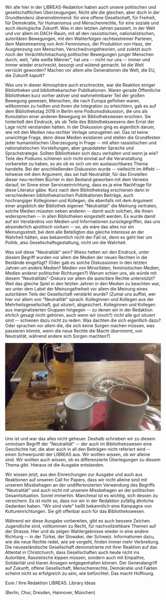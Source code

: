 Wir alle hier in der LIBREAS-Redaktion haben auch unsere politischen und
gesellschaftlichen Überzeugungen. Nicht alle die gleichen, aber doch in
der Grundtendenz übereinstimmend: für eine offene Gesellschaft, für
Freiheit, für Demokratie, für Humanismus und Menschenrechte, für eine
soziale und auch ökologische Zukunft. Was in den letzten Jahren
passiert, in der Welt und vor allem im DACH-Raum, mit all den
rassistischen, nationalistischen, autoritären Bewegungen, mit den
Wahlerfolgen rechtsextremer Parteien, dem Mainstreaming von
Anti-Feminismus, der Produktion von Hass, der Ausgrenzung von Menschen,
Verschwörungstheorien, und zuletzt auch noch der Verächtlichmachung
politischer Bewegungen junger Menschen durch, well, "alte weiße Männer",
hat uns -- nicht nur uns -- immer und immer wieder erschreckt, besorgt
und wütend gemacht. Ist die Welt verrückt geworden? Machen vor allem
alte Generationen die Welt, die EU, die Zukunft kaputt?

Was uns in dieser Atmosphäre auch erschreckte, war die Reaktion einiger
Bibliotheken und bibliothekarischer Publikationen. Waren gerade
Öffentliche Bibliotheken kurz vorher aktiver und wahrnehmbarer Teil der
großen Bewegung gewesen, Menschen, die nach Europa geflohen waren,
willkommen zu heißen und ihnen die Integration zu erleichtern, gab es
auf dem Bibliothekstag 2018 in Berlin eine Podiumsdiskussion, die uns
als Kumulation einer anderen Bewegung im Bibliothekswesen erschien. Sie
hinterließ den Eindruck, als ob Teile des Bibliothekswesens den Ernst
der Lage nicht verstanden hätten. In der Diskussion ging es eigentlich
darum, wie mit den Medien neu-rechter Verlage umzugehen sei. Das ist
keine unwichtige Frage, denn diese Medien existieren und stellen die
Grundfesten jeder humanistischen Überzeugung in Frage -- mit alten
rassistischen und nationalistischen Vorstellungen, aber geupdateter
Sprache und Sprachstrategie. Sollten Bibliotheken sich dazu verhalten
und wenn ja wie? Teile des Podiums schienen sich nicht einmal auf die
Veranstaltung vorbereitet zu haben, so als ob es sich um ein
austauschbares Thema handelte. Bei der anschließenden Diskussion wurde
-- vielleicht im Affekt -- teilweise mit dem Argument, das sei halt
Neutralität, für das Einstellen dieser neu-rechten Bücher in den Bestand
geworben mit dem Verweis darauf, im Sinne einer Serviceeinrichtung, dass
es ja eine Nachfrage für diese Literatur gäbe. Kurz nach dem
Bibliothekstag erschienen dann in verschiedenen bibliothekarischen
Publikationen Beiträge, auch hochrangiger Kolleginnen und Kollegen, die
ebenfalls mit dem Argument einer angeblich der Bibliothek eigenen
"Neutralität" die Meinung vertraten, solche Medien müssten neben anderen
-- damit auch solchen, die ihnen widersprechen -- in allen Bibliotheken
eingestellt werden. Es wurde damit auf ein Verständnis von Medien und
Informationen zurückgegriffen, das uns absonderlich apolitisch vorkam --
so, als wäre das alles nur ein Meinungsstreit, bei dem alle Beteiligten
das gleiche Interesse an der Wahrheit hätten, was bekanntlich nicht der
Fall ist, denn es geht hier um Politik, also Gesellschaftsgestaltung,
nicht um die Wahrheit.

Was soll diese "Neutralität" sein? Wieso hatten wir den Eindruck, unter
diesem Begriff wurden vor allem die Medien der neuen Rechten in die
Bestände eingefügt? (Oder gab es solche Diskussionen in den letzten
Jahren um andere Medien? Medien von Minoritäten, feministischen Medien,
Medien anderer politischer Richtungen?) Warum schien uns, als würde mit
diesem "Neutralitäts"-Diskurs vor allem die autoritäre Rechte
unterstützt? Weil das gleiche Spiel in den letzten Jahren in den Medien
zu beachten war, wo unter dem Label der Meinungsfreiheit vor allem die
Meinung eines autoritären Teils der Gesellschaft verstärkt wurde? (Zumal
uns auffiel, wer hier vor allem von "Neutralität" sprach: Kolleginnen
und Kollegen aus der Mehrheitsgesellschaft, gut situiert, abgesichert.
Kolleginnen und Kollegen aus marginalisierten Gruppen hingegen -- zu
denen wir in der Redaktion ehrlich gesagt nicht gehören, auch wenn wir
(noch?) nicht alle gut situiert sind -- schienen dazu nicht zu reden:
Was dachten die sich eigentlich dazu? Oder sprachen vor allem die, die
sich keine Sorgen machen müssen, was passieren könnte, wenn die neue
Rechte die Macht übernimmt, von Neutralität, während andere sich Sorgen
machten?)

![Redaktionsorte XIV. Leipzig-Connewitz, April 2019](img/abb.jpg)

Uns ist und war das alles nicht geheuer. Deshalb schrieben wir zu diesem
ominösen Begriff der "Neutralität" -- der auch im Bibliothekswesen eine
Geschichte hat, die aber auch in all den Beiträgen nicht referiert wird
-- einen Schwerpunkt der LIBREAS aus. Wir wollten wissen, ob wir alleine
sind. Wir wollten auch wissen, ob es differenzierte Überlegungen zu
diesem Thema gibt. Hieraus ist die Ausgabe entstanden.

Wir wissen jetzt, aus den Einreichungen zur Ausgabe und auch aus
Reaktionen auf unseren Call for Papers, dass wir nicht alleine sind mit
unserem Missbehagen an der undifferenzierten Verwendung des Begriffs
"Neutralität" und auch nicht mit unserem Missbehagen an der politischen
Gesamtsituation. Soviel immerhin. Manchmal ist es wichtig, sich dessen
zu versichern. Es ist nicht so, dass nur wir in der Redaktion zufällig
ähnliche Gedanken haben. "Wir sind viele" heißt bekanntlich eine
Kampagne von Kultureinrichtungen. Sie gilt offenbar auch für das
Bibliothekswesen.

Während wir diese Ausgabe vorbereiten, gibt es auch bessere Zeichen.
Jugendliche sind, vollkommen zu Recht, für nachvollziehbare Themen auf
der Strasse. Hier und da zeigen Wahlergebnisse wieder in eine andere
Richtung -- in der Türkei, der Slowakei, der Schweiz. Informationen
dazu, wie die neue Rechte redet, wie sie vorgeht, finden immer mehr
Verbreitung. Die neuseeländische Gesellschaft demonstrierte mit ihrer
Reaktion auf das Attentat in Christchurch, dass Gesellschaften auch
heute nicht ins Autoritäre, Rassistische kippen müssen, sondern auch mit
Empathie, Solidarität und klaren Ansagen entgegenhalten können. Der
Generalangriff auf Zukunft, offene Gesellschaft, Menschenrechte,
Demokratie und Fakten scheint nicht so erfolgreich zu sein, wie
befürchtet. Das macht Hoffnung.

Eure / Ihre Redaktion LIBREAS. Library Ideas

(Berlin, Chur, Dresden, Hannover, München)
